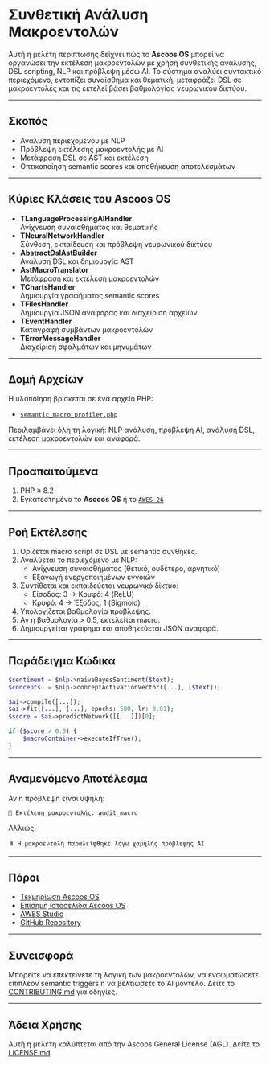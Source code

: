 # Συνθετική Ανάλυση Μακροεντολών

Αυτή η μελέτη περίπτωσης δείχνει πώς το **Ascoos OS** μπορεί να οργανώσει την εκτέλεση μακροεντολών με χρήση συνθετικής ανάλυσης, DSL scripting, NLP και πρόβλεψη μέσω AI. Το σύστημα αναλύει συντακτικό περιεχόμενο, εντοπίζει συναίσθημα και θεματική, μεταφράζει DSL σε μακροεντολές και τις εκτελεί βάσει βαθμολογίας νευρωνικού δικτύου.

---

## Σκοπός
- Ανάλυση περιεχομένου με NLP
- Πρόβλεψη εκτέλεσης μακροεντολής με AI
- Μετάφραση DSL σε AST και εκτέλεση
- Οπτικοποίηση semantic scores και αποθήκευση αποτελεσμάτων

---

## Κύριες Κλάσεις του Ascoos OS
- **TLanguageProcessingAIHandler**  
  Ανίχνευση συναισθήματος και θεματικής  
- **TNeuralNetworkHandler**  
  Σύνθεση, εκπαίδευση και πρόβλεψη νευρωνικού δικτύου  
- **AbstractDslAstBuilder**  
  Ανάλυση DSL και δημιουργία AST  
- **AstMacroTranslator**  
  Μετάφραση και εκτέλεση μακροεντολών  
- **TChartsHandler**  
  Δημιουργία γραφήματος semantic scores  
- **TFilesHandler**  
  Δημιουργία JSON αναφοράς και διαχείριση αρχείων  
- **TEventHandler**  
  Καταγραφή συμβάντων μακροεντολών  
- **TErrorMessageHandler**  
  Διαχείριση σφαλμάτων και μηνυμάτων

---

## Δομή Αρχείων
Η υλοποίηση βρίσκεται σε ένα αρχείο PHP:
- [`semantic_macro_profiler.php`](semantic_macro_profiler.php)

Περιλαμβάνει όλη τη λογική: NLP ανάλυση, πρόβλεψη AI, ανάλυση DSL, εκτέλεση μακροεντολών και αναφορά.

---

## Προαπαιτούμενα
1. PHP ≥ 8.2  
2. Εγκατεστημένο το **Ascoos OS** ή το [`AWES 26`](https://awes.ascoos.com)

---

## Ροή Εκτέλεσης
1. Ορίζεται macro script σε DSL με semantic συνθήκες.
2. Αναλύεται το περιεχόμενο με NLP:
   - Ανίχνευση συναισθήματος (θετικό, ουδέτερο, αρνητικό)
   - Εξαγωγή ενεργοποιημένων εννοιών
3. Συντίθεται και εκπαιδεύεται νευρωνικό δίκτυο:
   - Είσοδος: 3 → Κρυφό: 4 (ReLU)
   - Κρυφό: 4 → Έξοδος: 1 (Sigmoid)
4. Υπολογίζεται βαθμολογία πρόβλεψης.
5. Αν η βαθμολογία > 0.5, εκτελείται macro.
6. Δημιουργείται γράφημα και αποθηκεύεται JSON αναφορά.

---

## Παράδειγμα Κώδικα
```php
$sentiment = $nlp->naiveBayesSentiment($text);
$concepts  = $nlp->conceptActivationVector([...], [$text]);

$ai->compile([...]);
$ai->fit([...], [...], epochs: 500, lr: 0.01);
$score = $ai->predictNetwork([[...]])[0];

if ($score > 0.5) {
    $macroContainer->executeIfTrue();
}
```

---

## Αναμενόμενο Αποτέλεσμα
Αν η πρόβλεψη είναι υψηλή:
```
🚀 Εκτέλεση μακροεντολής: audit_macro
```
Αλλιώς:
```
⏸️ Η μακροεντολή παραλείφθηκε λόγω χαμηλής πρόβλεψης AI
```

---

## Πόροι
- [Τεκμηρίωση Ascoos OS](/docs/)  
- [Επίσημη ιστοσελίδα Ascoos OS](https://os.ascoos.com)  
- [AWES Studio](https://awes.ascoos.com)  
- [GitHub Repository](https://github.com/ascoos/os)

---

## Συνεισφορά
Μπορείτε να επεκτείνετε τη λογική των μακροεντολών, να ενσωματώσετε επιπλέον semantic triggers ή να βελτιώσετε το AI μοντέλο. Δείτε το [CONTRIBUTING.md](/CONTRIBUTING.md) για οδηγίες.

---

## Άδεια Χρήσης
Αυτή η μελέτη καλύπτεται από την Ascoos General License (AGL). Δείτε το [LICENSE.md](/LICENSE.md).
